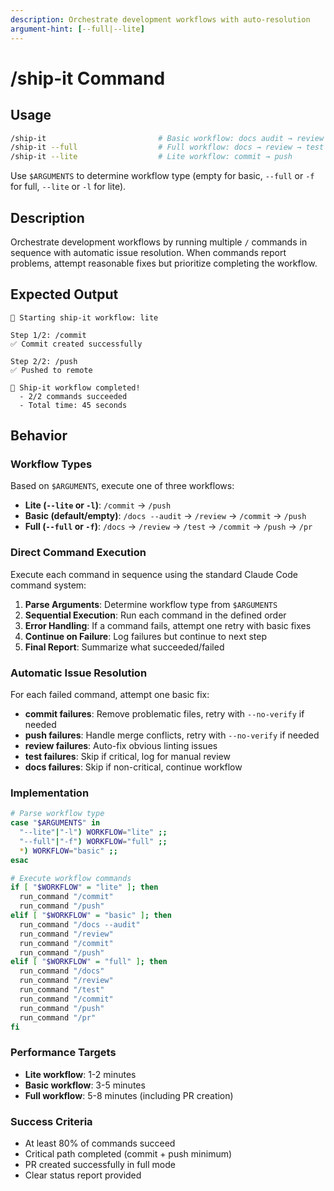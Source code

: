 ```yaml
---
description: Orchestrate development workflows with auto-resolution
argument-hint: [--full|--lite]
---
```


# /ship-it Command

## Usage

```bash
/ship-it                         # Basic workflow: docs audit → review → commit → push
/ship-it --full                  # Full workflow: docs → review → test → commit → push → pr
/ship-it --lite                  # Lite workflow: commit → push
```

Use `$ARGUMENTS` to determine workflow type (empty for basic, `--full` or `-f` for full, `--lite` or `-l` for lite).

## Description

Orchestrate development workflows by running multiple `/` commands in sequence with automatic issue resolution.
When commands report problems, attempt reasonable fixes but prioritize completing the workflow.

## Expected Output

```text
🚀 Starting ship-it workflow: lite

Step 1/2: /commit
✅ Commit created successfully

Step 2/2: /push
✅ Pushed to remote

🎉 Ship-it workflow completed!
  - 2/2 commands succeeded
  - Total time: 45 seconds
```

## Behavior

### Workflow Types

Based on `$ARGUMENTS`, execute one of three workflows:

- **Lite (`--lite` or `-l`)**: `/commit` → `/push`
- **Basic (default/empty)**: `/docs --audit` → `/review` → `/commit` → `/push`
- **Full (`--full` or `-f`)**: `/docs` → `/review` → `/test` → `/commit` → `/push` → `/pr`

### Direct Command Execution

Execute each command in sequence using the standard Claude Code command system:

1. **Parse Arguments**: Determine workflow type from `$ARGUMENTS`
2. **Sequential Execution**: Run each command in the defined order
3. **Error Handling**: If a command fails, attempt one retry with basic fixes
4. **Continue on Failure**: Log failures but continue to next step
5. **Final Report**: Summarize what succeeded/failed

### Automatic Issue Resolution

For each failed command, attempt one basic fix:

- **commit failures**: Remove problematic files, retry with `--no-verify` if needed
- **push failures**: Handle merge conflicts, retry with `--no-verify` if needed
- **review failures**: Auto-fix obvious linting issues
- **test failures**: Skip if critical, log for manual review
- **docs failures**: Skip if non-critical, continue workflow

### Implementation

```bash
# Parse workflow type
case "$ARGUMENTS" in
  "--lite"|"-l") WORKFLOW="lite" ;;
  "--full"|"-f") WORKFLOW="full" ;;
  *) WORKFLOW="basic" ;;
esac

# Execute workflow commands
if [ "$WORKFLOW" = "lite" ]; then
  run_command "/commit"
  run_command "/push"
elif [ "$WORKFLOW" = "basic" ]; then
  run_command "/docs --audit"
  run_command "/review"
  run_command "/commit"
  run_command "/push"
elif [ "$WORKFLOW" = "full" ]; then
  run_command "/docs"
  run_command "/review"
  run_command "/test"
  run_command "/commit"
  run_command "/push"
  run_command "/pr"
fi
```

### Performance Targets

- **Lite workflow**: 1-2 minutes
- **Basic workflow**: 3-5 minutes
- **Full workflow**: 5-8 minutes (including PR creation)

### Success Criteria

- At least 80% of commands succeed
- Critical path completed (commit + push minimum)
- PR created successfully in full mode
- Clear status report provided